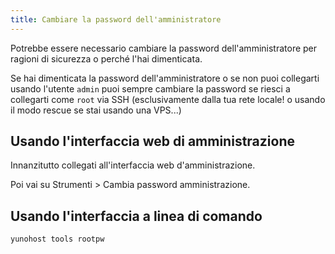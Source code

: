 ```yaml
---
title: Cambiare la password dell'amministratore
---
```


Potrebbe essere necessario cambiare la password dell'amministratore per ragioni di sicurezza o perché l'hai dimenticata.

Se hai dimenticata la password dell'amministratore o se non puoi collegarti usando l'utente `admin` puoi sempre cambiare la password se riesci a collegarti come `root` via SSH (esclusivamente dalla tua rete locale! o usando il modo rescue se stai usando una VPS...)

## Usando l'interfaccia web di amministrazione

Innanzitutto collegati all'interfaccia web d'amministrazione.

Poi vai su Strumenti > Cambia password amministrazione.

## Usando l'interfaccia a linea di comando

```bash
yunohost tools rootpw
```
